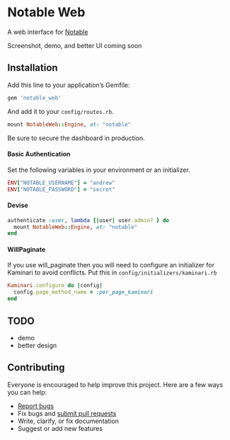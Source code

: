 # Notable Web

A web interface for [Notable](https://github.com/ankane/notable)

Screenshot, demo, and better UI coming soon

## Installation

Add this line to your application’s Gemfile:

```ruby
gem 'notable_web'
```

And add it to your `config/routes.rb`.

```ruby
mount NotableWeb::Engine, at: "notable"
```

Be sure to secure the dashboard in production.

#### Basic Authentication

Set the following variables in your environment or an initializer.

```ruby
ENV["NOTABLE_USERNAME"] = "andrew"
ENV["NOTABLE_PASSWORD"] = "secret"
```

#### Devise

```ruby
authenticate :user, lambda {|user| user.admin? } do
  mount NotableWeb::Engine, at: "notable"
end
```

#### WillPaginate
If you use will_paginate then you will need to configure an initializer for Kaminari to avoid conflicts. Put this in `config/initializers/kaminari.rb`

```ruby
Kaminari.configure do |config|
  config.page_method_name = :per_page_kaminari
end
```

## TODO

- demo
- better design

## Contributing

Everyone is encouraged to help improve this project. Here are a few ways you can help:

- [Report bugs](https://github.com/ankane/notable_web/issues)
- Fix bugs and [submit pull requests](https://github.com/ankane/notable_web/pulls)
- Write, clarify, or fix documentation
- Suggest or add new features
